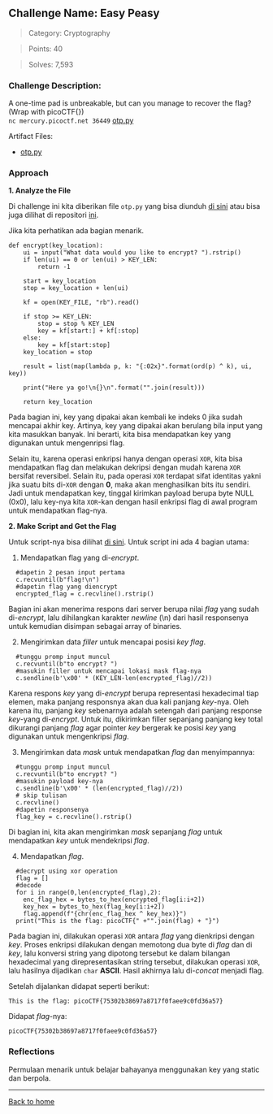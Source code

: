 ## Challenge Name: Easy Peasy
> Category: Cryptography

> Points: 40

> Solves: 7,593

### Challenge Description: 

A one-time pad is unbreakable, but can you manage to recover the flag? (Wrap with picoCTF{})  
```nc mercury.picoctf.net 36449``` [otp.py](https://mercury.picoctf.net/static/2cebaadd44657a7b22ddff3d0401775f/otp.py)


Artifact Files: 
* [otp.py](https://mercury.picoctf.net/static/2cebaadd44657a7b22ddff3d0401775f/otp.py)

### Approach

**1. Analyze the File**

Di challenge ini kita diberikan file ```otp.py``` yang bisa diunduh [di sini](https://mercury.picoctf.net/static/2cebaadd44657a7b22ddff3d0401775f/otp.py) atau bisa juga dilihat di repositori [ini](Artifacts/otp.py).

Jika kita perhatikan ada bagian menarik.
```
def encrypt(key_location):
	ui = input("What data would you like to encrypt? ").rstrip()
	if len(ui) == 0 or len(ui) > KEY_LEN:
		return -1

	start = key_location
	stop = key_location + len(ui)

	kf = open(KEY_FILE, "rb").read()

	if stop >= KEY_LEN:
		stop = stop % KEY_LEN
		key = kf[start:] + kf[:stop]
	else:
		key = kf[start:stop]
	key_location = stop

	result = list(map(lambda p, k: "{:02x}".format(ord(p) ^ k), ui, key))

	print("Here ya go!\n{}\n".format("".join(result)))

	return key_location
```
Pada bagian ini, key yang dipakai akan kembali ke indeks 0 jika sudah mencapai akhir key. Artinya, key yang dipakai akan berulang bila input yang kita masukkan banyak. Ini berarti, kita bisa mendapatkan key yang digunakan untuk mengenripsi flag.

Selain itu, karena operasi enkripsi hanya dengan operasi ```XOR```, kita bisa mendapatkan flag dan melakukan dekripsi dengan mudah karena ```XOR``` bersifat reversibel. Selain itu, pada operasi ```XOR``` terdapat sifat identitas yakni jika suatu bits di-```XOR``` dengan **0**, maka akan menghasilkan bits itu sendiri. Jadi untuk mendapatkan key, tinggal kirimkan payload berupa byte NULL (0x0), lalu key-nya kita ```XOR```-kan dengan hasil enkripsi flag di awal program untuk mendapatkan flag-nya.

**2. Make Script and Get the Flag**

Untuk script-nya bisa dilihat [di sini](Artifacts/Easy%20Peasy_Solver.py). Untuk script ini ada 4 bagian utama:
1. Mendapatkan flag yang di-_encrypt_.
```
  #dapetin 2 pesan input pertama
  c.recvuntil(b"flag!\n")
  #dapetin flag yang diencrypt
  encrypted_flag = c.recvline().rstrip()
```
Bagian ini akan menerima respons dari server berupa nilai _flag_ yang sudah di-_encrypt_, lalu dihilangkan karakter _newline_ (\n) dari hasil responsenya untuk kemudian disimpan sebagai array of binaries.

2. Mengirimkan data _filler_ untuk mencapai posisi _key_ _flag_.
```
  #tunggu promp input muncul
  c.recvuntil(b"to encrypt? ")
  #masukin filler untuk mencapai lokasi mask flag-nya
  c.sendline(b'\x00' * (KEY_LEN-len(encrypted_flag)//2))
```
Karena respons _key_ yang di-_encrypt_ berupa representasi hexadecimal tiap elemen, maka panjang responsnya akan dua kali panjang _key_-nya. Oleh karena itu, panjang _key_ sebenarnya adalah setengah dari panjang response _key_-yang di-_encrypt_. Untuk itu, dikirimkan filler sepanjang panjang key total dikurangi panjang _flag_ agar pointer _key_ bergerak ke posisi _key_ yang digunakan untuk mengenkripsi _flag_.

3. Mengirimkan data _mask_ untuk mendapatkan _flag_ dan menyimpannya:
```
  #tunggu promp input muncul
  c.recvuntil(b"to encrypt? ")
  #masukin payload key-nya
  c.sendline(b'\x00' * (len(encrypted_flag)//2))
  # skip tulisan
  c.recvline()
  #dapetin responsenya
  flag_key = c.recvline().rstrip()
```
Di bagian ini, kita akan mengirimkan _mask_ sepanjang _flag_ untuk mendapatkan _key_ untuk mendekripsi _flag_.

4. Mendapatkan _flag_.
```
  #decrypt using xor operation
  flag = []
  #decode
  for i in range(0,len(encrypted_flag),2):
    enc_flag_hex = bytes_to_hex(encrypted_flag[i:i+2])
    key_hex = bytes_to_hex(flag_key[i:i+2])
    flag.append(f"{chr(enc_flag_hex ^ key_hex)}")
  print("This is the flag: picoCTF{" +"".join(flag) + "}")
```
Pada bagian ini, dilakukan operasi ```XOR``` antara _flag_ yang dienkripsi dengan _key_. Proses enkripsi dilakukan dengan memotong dua byte di _flag_ dan di _key_, lalu konversi string yang dipotong tersebut ke dalam bilangan hexadecimal yang direpresentasikan string tersebut, dilakukan operasi ```XOR```, lalu hasilnya dijadikan ```char``` **ASCII**. Hasil akhirnya lalu di-_concat_ menjadi flag.

Setelah dijalankan didapat seperti berikut:
```
This is the flag: picoCTF{75302b38697a8717f0faee9c0fd36a57}
```
Didapat _flag_-nya:
```
picoCTF{75302b38697a8717f0faee9c0fd36a57}
```

### Reflections
Permulaan menarik untuk belajar bahayanya menggunakan key yang static dan berpola.
  

---
[Back to home](../Readme.md)
